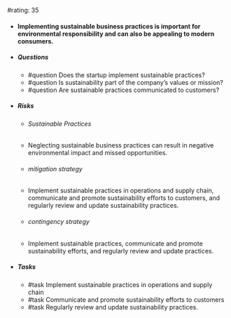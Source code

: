#rating: 35
- #### Implementing sustainable business practices is important for environmental responsibility and can also be appealing to modern consumers.
- ##### Questions
  - #question Does the startup implement sustainable practices?
  - #question Is sustainability part of the company’s values or mission?
  - #question Are sustainable practices communicated to customers?
- ##### Risks

  - ###### Sustainable Practices
  - Neglecting sustainable business practices can result in negative environmental impact and missed opportunities.
  - ###### mitigation strategy
  - Implement sustainable practices in operations and supply chain, communicate and promote sustainability efforts to customers, and regularly review and update sustainability practices.
  - ###### contingency strategy
  - Implement sustainable practices, communicate and promote sustainability efforts, and regularly review and update practices.
- ##### Tasks
  - #task Implement sustainable practices in operations and supply chain
  - #task  Communicate and promote sustainability efforts to customers
  - #task  Regularly review and update sustainability practices.


